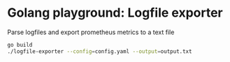 # Golang playground: Logfile exporter

Parse logfiles and export prometheus metrics to a text file

```sh
go build
./logfile-exporter --config=config.yaml --output=output.txt
```